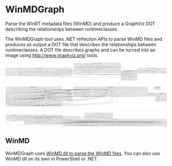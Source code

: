 # WinMDGraph
Parse the WinRT metadata files (WinMD) and produce a GraphViz DOT describing the relationships between runtimeclasses.

The WinMDGraph tool uses .NET reflection APIs to parse WinMD files and produces as output a DOT file that describes the relationships between runtimeclasses. A DOT file describes graphs and can be turned into an image using http://www.graphviz.org/ tools.

![alt text](https://raw.githubusercontent.com/david-risney/WinMDGraph/master/examples/3/3.dot.png "Example of WinMDGraph on Win10 system metadata for Windows.Services.Map")

![alt text](https://raw.githubusercontent.com/david-risney/WinMDGraph/master/examples/1/1.dot.png "Example of WinMDGraph on Win10 system metadata for Windows.Data")

![alt text](https://raw.githubusercontent.com/david-risney/WinMDGraph/master/examples/2/2.dot.png "Example of WinMDGraph on Win10 system metadata for Windows.Web.Http")

## WinMD
WinMDGraph uses [WinMD.dll to parse the WinMD files](WinMD/README.md). You can also use WinMD.dll on its own in PowerShell or .NET.